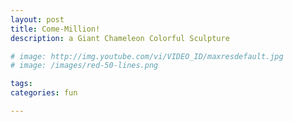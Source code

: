 ```yaml
---
layout: post
title: Come-Million!
description: a Giant Chameleon Colorful Sculpture

# image: http://img.youtube.com/vi/VIDEO_ID/maxresdefault.jpg
# image: /images/red-50-lines.png

tags: 
categories: fun

---
```


